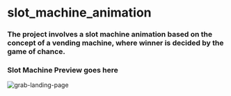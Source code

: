 # slot_machine_animation

### The project involves a slot machine animation based on the concept of a vending machine, where winner is decided by the game of chance.

### Slot Machine Preview goes here

![grab-landing-page](https://github.com/sur950/slot_machine_animation/blob/master/animation.gif)
